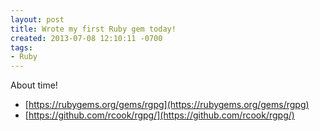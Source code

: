 ```yaml
---
layout: post
title: Wrote my first Ruby gem today!
created: 2013-07-08 12:10:11 -0700
tags:
- Ruby
---
```

About time!

* [https://rubygems.org/gems/rgpg](https://rubygems.org/gems/rgpg)
* [https://github.com/rcook/rgpg/](https://github.com/rcook/rgpg/)


